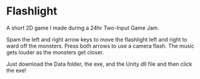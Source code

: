 # Flashlight
A short 2D game I made during a 24hr Two-Input Game Jam.

Spam the left and right arrow keys to move the flashlight left and right to ward off the monsters. Press both arrows to use a camera flash. The music gets louder as the monsters get closer.

Just download the Data folder, the exe, and the Unity dll file and then click the exe!
